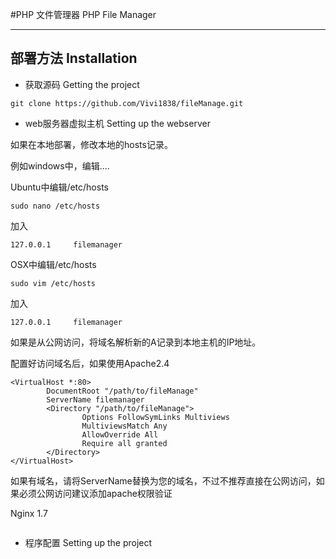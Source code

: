 #PHP 文件管理器 PHP File Manager

---

## 部署方法 Installation

* 获取源码 Getting the project

```shell
git clone https://github.com/Vivi1838/fileManage.git
```

* web服务器虚拟主机 Setting up the webserver

如果在本地部署，修改本地的hosts记录。

例如windows中，编辑....

Ubuntu中编辑/etc/hosts
```shell
sudo nano /etc/hosts
```
加入
```shell
127.0.0.1     filemanager
```


OSX中编辑/etc/hosts
```shell
sudo vim /etc/hosts
```
加入
```shell
127.0.0.1     filemanager
```

如果是从公网访问，将域名解析新的A记录到本地主机的IP地址。

配置好访问域名后，如果使用Apache2.4
```shell
<VirtualHost *:80>
        DocumentRoot "/path/to/fileManage"
        ServerName filemanager
        <Directory "/path/to/fileManage">
                Options FollowSymLinks Multiviews
                MultiviewsMatch Any
                AllowOverride All
                Require all granted
        </Directory>
</VirtualHost>
```
如果有域名，请将ServerName替换为您的域名，不过不推荐直接在公网访问，如果必须公网访问建议添加apache权限验证

Nginx 1.7
```shell

```

* 程序配置 Setting up the project
